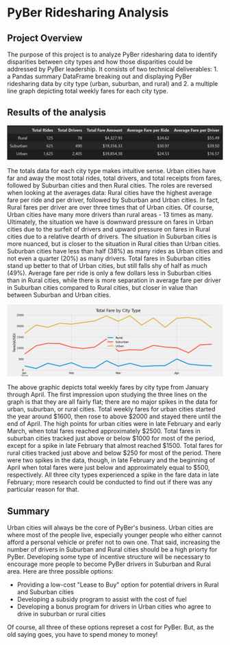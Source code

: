 # PyBer Ridesharing Analysis

## Project Overview
The purpose of this project is to analyze PyBer ridesharing data to identify disparities between city types and how those disparities could be addressed by PyBer leadership. It consists of two technical deliverables: 1. a Pandas summary DataFrame breaking out and displaying PyBer ridesharing data by city type (urban, suburban, and rural) and 2. a multiple line graph depicting total weekly fares for each city type.

## Results of the analysis
![PyBer Summary DataFrame](challenge/Starter_Code/analysis/PyBer_Summary_DataFrame.png)

The totals data for each city type makes intuitive sense. Urban cities have far and away the most total rides, total drivers, and total receipts from fares, followed by Suburban cities and then Rural cities. The roles are reversed when looking at the averages data: Rural cities have the highest average fare per ride and per driver, followed by Suburban and Urban cities. In fact, Rural fares per driver are over three times that of Urban cities. Of course, Urban cities have many more drivers than rural areas - 13 times as many. Ultimately, the situation we have is downward pressure on fares in Urban cities due to the surfeit of drivers and upward pressure on fares in Rural cities due to a relative dearth of drivers. The situation in Suburban cities is more nuanced, but is closer to the situation in Rural cities than Urban cities. Suburban cities have less than half (38%) as many rides as Urban cities and not even a quarter (20%) as many drivers. Total fares in Suburban cities stand up better to that of Urban cities, but still falls shy of half as much (49%). Average fare per ride is only a few dollars less in Suburban cities than in Rural cities, while there is more separation in average fare per driver in Suburban cities compared to Rural cities, but closer in value than between Suburban and Urban cities.

![Total Fare by City Type](challenge/Starter_Code/analysis/Total_Fare_by_City_Type.png)


The above graphic depicts total weekly fares by city type from January through April. The first impression upon studying the three lines on the graph is that they are all fairly flat; there are no major spikes in the data for urban, suburban, or rural cities. Total weekly fares for urban cities started the year around $1600, then rose to above $2000 and stayed there until the end of April. The high points for urban cities were in late February and early March, when total fares reached approximately $2500. Total fares in suburban cities tracked just above or below $1000 for most of the period, except for a spike in late February that almost reached $1500. Total fares for rural cities tracked just above and below $250 for most of the period. There were two spikes in the data, though, in late February and the beginning of April when total fares were just below and approximately equal to $500, respectively. All three city types experienced a spike in the fare data in late February; more research could be conducted to find out if there was any particular reason for that.

## Summary

Urban cities will always be the core of PyBer's business. Urban cities are where most of the people live, especially younger people who either cannot afford a personal vehicle or prefer not to own one. That said, increasing the number of drivers in Suburban and Rural cities should be a high priorty for PyBer. Developing some type of incentive structure will be necessary to encourage more people to become PyBer drivers in Suburban and Rural area. Here are three possible options:

- Providing a low-cost "Lease to Buy" option for potential drivers in Rural and Suburban cities
- Developing a subsidy program to assist with the cost of fuel
- Developing a bonus program for drivers in Urban cities who agree to drive in suburban or rural cities

Of course, all three of these options represet a cost for PyBer. But, as the old saying goes, you have to spend money to money!